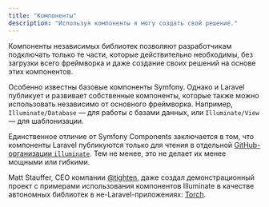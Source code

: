 ```yaml
---
title: "Компоненты"
description: "Используя компоненты я могу создать свой решение."
---
```


Компоненты независимых библиотек позволяют разработчикам подключать только те части, которые действительно необходимы, без загрузки всего фреймворка и даже создание своих решений на основе этих компонентов.

Особенно известны базовые компоненты Symfony. Однако и Laravel публикует и развивает собственные компоненты, которые также можно использовать независимо от основного фреймворка. Например, `Illuminate/Database` — для работы с базами данных, или `Illuminate/View` — для шаблонизации.

Единственное отличие от Symfony Components заключается в том, что компоненты Laravel публикуются только для чтения в отдельной [GitHub-организации `illuminate`](https://github.com/illuminate). Тем не менее, это не делает их менее мощными или гибкими.

Matt Stauffer, CEO компании [@tighten](https://twitter.com/mattstauffer), даже создал демонстрационный проект с примерами использования компонентов Illuminate в качестве автономных библиотек в не-Laravel-приложениях: [Torch](https://github.com/mattstauffer/Torch).

